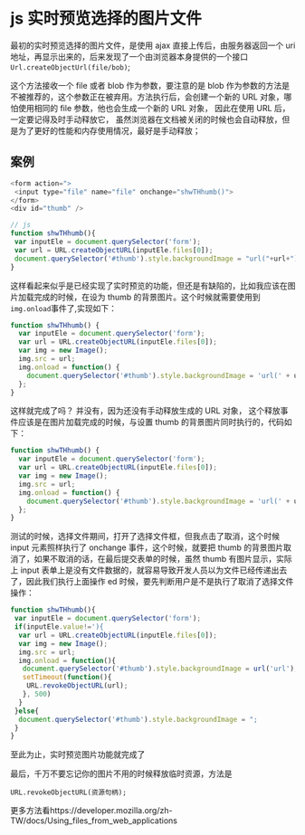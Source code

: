 # js 实时预览选择的图片文件

最初的实时预览选择的图片文件，是使用 ajax 直接上传后，由服务器返回一个 uri 地址，再显示出来的，后来发现了一个由浏览器本身提供的一个接口`Url.createObjectUrl(file/bob)`;

这个方法接收一个 file 或者 blob 作为参数，要注意的是 blob 作为参数的方法是不被推荐的，这个参数正在被弃用。方法执行后，会创建一个新的 URL 对象，哪怕使用相同的 file 参数，他也会生成一个新的 URL 对象， 因此在使用 URL 后，一定要记得及时手动释放它， 虽然浏览器在文档被关闭的时候也会自动释放，但是为了更好的性能和内存使用情况，最好是手动释放；

## 案例

```js
<form action=">
 <input type="file" name="file" onchange="shwTHhumb()">
</form>
<div id="thumb" />

// js
function shwTHhumb(){
 var inputEle = document.querySelector('form');
 var url = URL.createObjectURL(inputEle.files[0]);
 document.querySelector('#thumb').style.backgroundImage = "url("+url+")";
}
```

这样看起来似乎是已经实现了实时预览的功能，但还是有缺陷的，比如我应该在图片加载完成的时候，在设为 thumb 的背景图片。这个时候就需要使用到`img.onload`事件了,实现如下：

```js
function shwTHhumb() {
  var inputEle = document.querySelector('form');
  var url = URL.createObjectURL(inputEle.files[0]);
  var img = new Image();
  img.src = url;
  img.onload = function() {
    document.querySelector('#thumb').style.backgroundImage = 'url(' + url + ')';
  };
}
```

这样就完成了吗？ 并没有，因为还没有手动释放生成的 URL 对象， 这个释放事件应该是在图片加载完成的时候，与设置 thumb 的背景图片同时执行的，代码如下：

```js
function shwTHhumb() {
  var inputEle = document.querySelector('form');
  var url = URL.createObjectURL(inputEle.files[0]);
  var img = new Image();
  img.src = url;
  img.onload = function() {
    document.querySelector('#thumb').style.backgroundImage = 'url(' + url + ')';
  };
}
```

测试的时候，选择文件期间，打开了选择文件框，但我点击了取消，这个时候 input 元素照样执行了 onchange 事件，这个时候，就要把 thumb 的背景图片取消了，如果不取消的话，在最后提交表单的时候，虽然 thumb 有图片显示，实际上 input 表单上是没有文件数据的，就容易导致开发人员以为文件已经传递出去了，因此我们执行上面操作 ed 时候，要先判断用户是不是执行了取消了选择文件操作：

```js
function shwTHhumb(){
 var inputEle = document.querySelector('form');
 if(inputEle.value!='){
  var url = URL.createObjectURL(inputEle.files[0]);
  var img = new Image();
  img.src = url;
  img.onload = function(){
   document.querySelector('#thumb').style.backgroundImage = url('url');
   setTimeout(function(){
    URL.revokeObjectURL(url);
   }, 500)
  }
 }else{
  document.querySelector('#thumb').style.backgroundImage = ";
 }
}
```

至此为止，实时预览图片功能就完成了

最后，千万不要忘记你的图片不用的时候释放临时资源，方法是

```
URL.revokeObjectURL(资源句柄);
```

更多方法看https://developer.mozilla.org/zh-TW/docs/Using_files_from_web_applications
